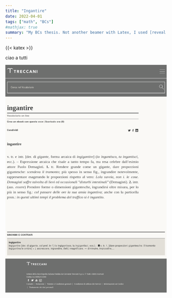 ```yaml
---
title: "Ingantire"
date: 2022-04-01
tags: ["math", "BCs"]
#mathjax: true
summary: "My BCs thesis. Not another beamer with Latex, I used [reveal.js](https://revealjs.com/)."
---
```


{{< katex >}}

ciao a tutti

[comment]: ![image](/img/andrea2.jpg)

![image](img.png)
